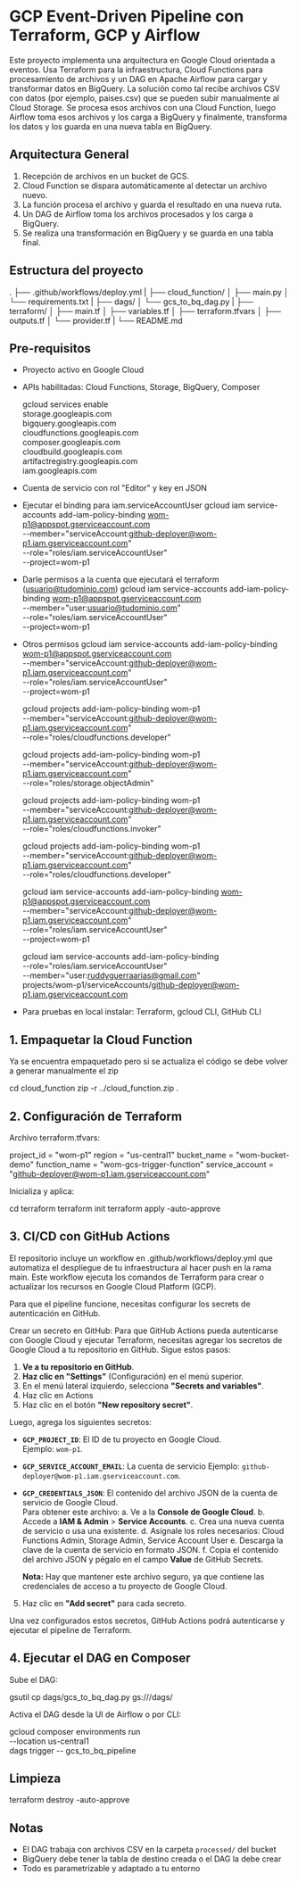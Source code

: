 
# GCP Event-Driven Pipeline con Terraform, GCP y Airflow

Este proyecto implementa una arquitectura en Google Cloud orientada a eventos. Usa Terraform para la infraestructura, Cloud Functions para procesamiento de archivos y un DAG en Apache Airflow para cargar y transformar datos en BigQuery.
La solución como tal recibe archivos CSV con datos (por ejemplo, paises.csv) que se pueden subir manualmente al Cloud Storage. Se procesa esos archivos con una Cloud Function, luego Airflow toma esos archivos y los carga a BigQuery y finalmente, transforma los datos y los guarda en una nueva tabla en BigQuery.

## Arquitectura General

1. Recepción de archivos en un bucket de GCS.
2. Cloud Function se dispara automáticamente al detectar un archivo nuevo.
3. La función procesa el archivo y guarda el resultado en una nueva ruta.
4. Un DAG de Airflow toma los archivos procesados y los carga a BigQuery.
5. Se realiza una transformación en BigQuery y se guarda en una tabla final.

## Estructura del proyecto

.
├── .github/workflows/deploy.yml
|
├── cloud_function/
│   ├── main.py
│   └── requirements.txt
|
├── dags/
│   └── gcs_to_bq_dag.py
|
├── terraform/
│   ├── main.tf
│   ├── variables.tf
│   ├── terraform.tfvars
│   ├── outputs.tf
│   └── provider.tf
|
└── README.md


## Pre-requisitos

- Proyecto activo en Google Cloud
- APIs habilitadas: Cloud Functions, Storage, BigQuery, Composer
    
    gcloud services enable \
        storage.googleapis.com \
        bigquery.googleapis.com \
        cloudfunctions.googleapis.com \
        composer.googleapis.com \
        cloudbuild.googleapis.com \
        artifactregistry.googleapis.com \
        iam.googleapis.com
- Cuenta de servicio con rol "Editor" y key en JSON
- Ejecutar el binding para iam.serviceAccountUser
    gcloud iam service-accounts add-iam-policy-binding wom-p1@appspot.gserviceaccount.com \
    --member="serviceAccount:github-deployer@wom-p1.iam.gserviceaccount.com" \
    --role="roles/iam.serviceAccountUser" \
    --project=wom-p1
- Darle permisos a la cuenta que ejecutará el terraform (usuario@tudominio.com)
    gcloud iam service-accounts add-iam-policy-binding wom-p1@appspot.gserviceaccount.com \
    --member="user:usuario@tudominio.com" \
    --role="roles/iam.serviceAccountUser" \
    --project=wom-p1
- Otros permisos
    gcloud iam service-accounts add-iam-policy-binding wom-p1@appspot.gserviceaccount.com \
    --member="serviceAccount:github-deployer@wom-p1.iam.gserviceaccount.com" \
    --role="roles/iam.serviceAccountUser" \
    --project=wom-p1

    gcloud projects add-iam-policy-binding wom-p1 \
    --member="serviceAccount:github-deployer@wom-p1.iam.gserviceaccount.com" \
    --role="roles/cloudfunctions.developer"

    gcloud projects add-iam-policy-binding wom-p1 \
    --member="serviceAccount:github-deployer@wom-p1.iam.gserviceaccount.com" \
    --role="roles/storage.objectAdmin"

    gcloud projects add-iam-policy-binding wom-p1 \
    --member="serviceAccount:github-deployer@wom-p1.iam.gserviceaccount.com" \
    --role="roles/cloudfunctions.invoker"

    gcloud projects add-iam-policy-binding wom-p1 \
    --member="serviceAccount:github-deployer@wom-p1.iam.gserviceaccount.com" \
    --role="roles/cloudfunctions.developer"

    gcloud iam service-accounts add-iam-policy-binding wom-p1@appspot.gserviceaccount.com \
    --member="serviceAccount:github-deployer@wom-p1.iam.gserviceaccount.com" \
    --role="roles/iam.serviceAccountUser" \
    --project=wom-p1

    gcloud iam service-accounts add-iam-policy-binding \
    --role="roles/iam.serviceAccountUser" \
    --member="user:ruddyguerraarias@gmail.com" \
    projects/wom-p1/serviceAccounts/github-deployer@wom-p1.iam.gserviceaccount.com


- Para pruebas en local instalar: Terraform, gcloud CLI, GitHub CLI

## 1. Empaquetar la Cloud Function
Ya se encuentra empaquetado pero si se actualiza el código se debe volver a generar manualmente el zip

cd cloud_function
zip -r ../cloud_function.zip .


## 2. Configuración de Terraform

Archivo terraform.tfvars:

project_id    = "wom-p1"
region        = "us-central1"
bucket_name   = "wom-bucket-demo"
function_name = "wom-gcs-trigger-function"
service_account = "github-deployer@wom-p1.iam.gserviceaccount.com"

Inicializa y aplica:

cd terraform
terraform init
terraform apply -auto-approve

## 3. CI/CD con GitHub Actions

El repositorio incluye un workflow en .github/workflows/deploy.yml que automatiza el despliegue de tu infraestructura al hacer push en la rama main. Este workflow ejecuta los comandos de Terraform para crear o actualizar los recursos en Google Cloud Platform (GCP).

Para que el pipeline funcione, necesitas configurar los secrets de autenticación en GitHub.

Crear un secreto en GitHub: Para que GitHub Actions pueda autenticarse con Google Cloud y ejecutar Terraform, necesitas agregar los secretos de Google Cloud a tu repositorio en GitHub. Sigue estos pasos:

1. **Ve a tu repositorio en GitHub**.
2. **Haz clic en "Settings"** (Configuración) en el menú superior.
3. En el menú lateral izquierdo, selecciona **"Secrets and variables"**.
4. Haz clic en Actions
5. Haz clic en el botón **"New repository secret"**.

Luego, agrega los siguientes secretos:

- **`GCP_PROJECT_ID`**: El ID de tu proyecto en Google Cloud.  
  Ejemplo: `wom-p1`.

- **`GCP_SERVICE_ACCOUNT_EMAIL`**: La cuenta de servicio
  Ejemplo: `github-deployer@wom-p1.iam.gserviceaccount.com`.

- **`GCP_CREDENTIALS_JSON`**: El contenido del archivo JSON de la cuenta de servicio de Google Cloud.  
  Para obtener este archivo:
  a. Ve a la **Console de Google Cloud**.
  b. Accede a **IAM & Admin** > **Service Accounts**.
  c. Crea una nueva cuenta de servicio o usa una existente.
  d. Asígnale los roles necesarios: Cloud Functions Admin, Storage Admin, Service Account User
  e. Descarga la clave de la cuenta de servicio en formato JSON.
  f. Copia el contenido del archivo JSON y pégalo en el campo **Value** de GitHub Secrets.

   **Nota:** Hay que mantener este archivo seguro, ya que contiene las credenciales de acceso a tu proyecto de Google Cloud.

5. Haz clic en **"Add secret"** para cada secreto.

Una vez configurados estos secretos, GitHub Actions podrá autenticarse y ejecutar el pipeline de Terraform.

## 4. Ejecutar el DAG en Composer

Sube el DAG:

gsutil cp dags/gcs_to_bq_dag.py gs://<tu-bucket-composer>/dags/

Activa el DAG desde la UI de Airflow o por CLI:

gcloud composer environments run <tu-env> \
  --location us-central1 \
  dags trigger -- gcs_to_bq_pipeline

## Limpieza

terraform destroy -auto-approve

## Notas

- El DAG trabaja con archivos CSV en la carpeta `processed/` del bucket
- BigQuery debe tener la tabla de destino creada o el DAG la debe crear
- Todo es parametrizable y adaptado a tu entorno
